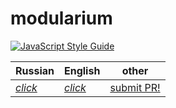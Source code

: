 # modularium

[![JavaScript Style Guide](https://img.shields.io/badge/code_style-standard-brightgreen.svg)](https://standardjs.com)

| **Russian** | **English** | other |
| --- | --- | ---|
| [*click*](docs/ru_RU/readme.md) | [*click*](docs/en_US/readme.md) | [submit PR!](https://github.com/redcarti/modularium/pulls) |


